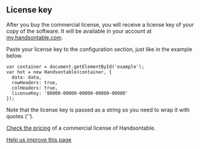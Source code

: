 License key
-----------
After you buy the commercial license, you will receive a license key of your copy of the software. It will be available in
your account at [my.handsontable.com](https://my.handsontable.com/).

Paste your license key to the configuration section, just like in the example below.



    var container = document.getElementById('example');
    var hot = new Handsontable(container, {
      data: data,
      rowHeaders: true,
      colHeaders: true,
      licenseKey: '00000-00000-00000-00000-00000'
    });


Note that the license key is passed as a string so you need to wrap it with quotes ('').


[Check the pricing](https://handsontable.com/pricing) of a commercial license of Handsontable.

[      Help us improve this page
](https://github.com/handsontable/docs/edit/6.2.2/tutorials/license-key.html)
